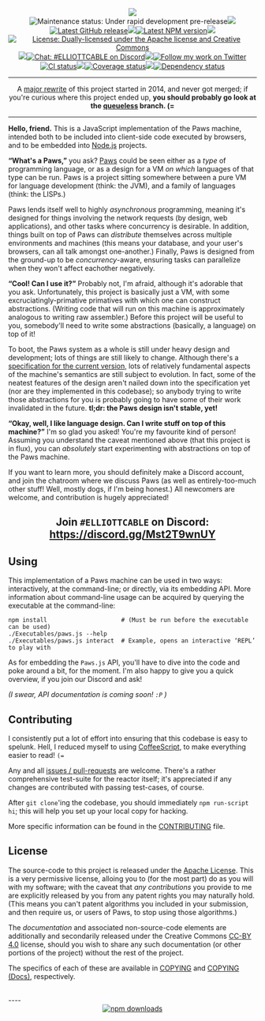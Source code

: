<div align="center">
   <img src="http://elliottcable.s3.amazonaws.com/p/paws.js-cathode-3.png"><br>
   <img alt='Maintenance status: Under rapid development pre-release' src="https://img.shields.io/badge/maintained%3F-pre--release-orange.svg?style=flat-square"><img src="http://elliottcable.s3.amazonaws.com/p/8x8.png"><a href="https://github.com/ELLIOTTCABLE/Paws.js/releases"><img alt='Latest GitHub release' src="https://img.shields.io/github/release/ELLIOTTCABLE/Paws.js.svg?style=flat-square&label=release"></a><img src="http://elliottcable.s3.amazonaws.com/p/8x8.png"><a target="_blank" href="https://npmjs.com/package/paws.js"><img alt='Latest NPM version' src="https://img.shields.io/npm/v/paws.js.svg?style=flat-square&label=semver"></a><img src="http://elliottcable.s3.amazonaws.com/p/8x8.png"><a href="#license"><img alt='License: Dually-licensed under the  Apache license and Creative Commons' src="https://img.shields.io/badge/license-Apache-blue.svg?style=flat-square"></a><img src="http://elliottcable.s3.amazonaws.com/p/8x8.png"><a target="_blank" href="https://discord.gg/Mst2T9wnUY"><img alt='Chat: #ELLIOTTCABLE on Discord' src="https://img.shields.io/discord/706585477351735326?label=%23ELLIOTTCABLE&logo=discord&logoColor=24272a&labelColor=5865F2&style=flat-square"></a><img src="http://elliottcable.s3.amazonaws.com/p/8x8.png"><a target="_blank" href="https://twitter.com/intent/follow?screen_name=ELLIOTTCABLE"><img alt='Follow my work on Twitter' src="https://img.shields.io/twitter/follow/ELLIOTTCABLE.svg?style=flat-square&label=%40ELLIOTTCABLE&color=blue"></a><br>
   <a target="_blank" href="https://travis-ci.org/ELLIOTTCABLE/Paws.js/branches"><img alt='CI status' src="https://img.shields.io/travis/ELLIOTTCABLE/Paws.js/Current.svg?style=flat-square&label=tests"></a><img src="http://elliottcable.s3.amazonaws.com/p/8x8.png"><a target="_blank" href="https://coveralls.io/r/ELLIOTTCABLE/Paws.js?branch=Current"><img alt='Coverage status' src="https://img.shields.io/coveralls/ELLIOTTCABLE/Paws.js/Current.svg?style=flat-square"></a><img src="http://elliottcable.s3.amazonaws.com/p/8x8.png"><a target="_blank" href="https://gemnasium.com/ELLIOTTCABLE/Paws.js"><img alt='Dependency status' src="https://img.shields.io/gemnasium/ELLIOTTCABLE/Paws.js.svg?style=flat-square&label=deps"></a>

----

A [major rewrite][] of this project started in 2014, and never got merged; if you're curious where
this project ended up, **you should probably go look at the [queueless][] branch. (=**

----

</div>

**Hello, friend.** This is a JavaScript implementation of the Paws machine, intended both to be included
into client-side code executed by browsers, and to be embedded into [Node.js][] projects.

**“What's a Paws,”** you ask? [Paws][] could be seen either as a *type* of programming language, or
as a design for a VM *on which* languages of that type can be run. Paws is a project sitting
somewhere between a pure VM for language development (think: the JVM), and a family of languages
(think: the LISPs.)

Paws lends itself well to highly *asynchronous* programming, meaning it's designed for things
involving the network requests (by design, web applications), and other tasks where concurrency is
desirable. In addition, things built on top of Paws can *distribute* themselves across multiple
environments and machines (this means your database, and your user's browsers, can all talk amongst
one-another.) Finally, Paws is designed from the ground-up to be *concurrency*-aware, ensuring tasks
can parallelize when they won't affect eachother negatively.

**“Cool! Can I use it?”** Probably not, I'm afraid, although it's adorable that you ask.
Unfortunately, this project is basically just a VM, with some excruciatingly-primative primatives
with which one can construct abstractions. (Writing code that will run on this machine is
approximately analogous to writing raw assembler.) Before this project will be useful to you,
somebody'll need to write some abstractions (basically, a language) on top of it!

To boot, the Paws system as a whole is still under heavy design and development; lots of things are
still likely to change. Although there's a [specification for the current version,][spec] lots of
relatively fundamental aspects of the machine's semantics are still subject to evolution. In fact,
some of the neatest features of the design aren't nailed down into the specification yet (nor are
they implemented in this codebase); so anybody trying to write those abstractions for you is
probably going to have some of their work invalidated in the future. **tl;dr: the Paws design isn't
stable, yet!**

**“Okay, well, I like language design. Can I write stuff on top of this machine?”** I'm so glad you
asked! You're my favourite kind of person! Assuming you understand the caveat mentioned above (that
this project is in flux), you can *absolutely* start experimenting with abstractions on top of the
Paws machine.

If you want to learn more, you should definitely make a Discord account, and join the chatroom where
we discuss Paws (as well as entirely-too-much other stuff! Well, mostly dogs, if I'm being honest.)
All newcomers are welcome, and contribution is hugely appreciated!

<div align="center">

## Join `#ELLIOTTCABLE` on Discord: <br/> https://discord.gg/Mst2T9wnUY

</div>

   [major rewrite]: <https://www.joelonsoftware.com/2000/04/06/things-you-should-never-do-part-i/>
      "You know, *never* a bad idea. Right? ... um ... right??"
   [queueless]: <https://github.com/ELLIOTTCABLE/Paws.js/tree/queueless>
   [Node.js]: <http://nodejs.org> "A server-side JavaScript platform"
   [Paws]: <http://paws.mu> "An asynch-heavy distributed platform for concurrent programming"
   [spec]: <http://ell.io/spec> "Specification for the 10th iteration of the Paws design"

Using
-----
This implementation of a Paws machine can be used in two ways: interactively, at the command-line;
or directly, via its embedding API. More information about command-line usage can be acquired by
querying the executable at the command-line:

    npm install                     # (Must be run before the executable can be used)
    ./Executables/paws.js --help
    ./Executables/paws.js interact  # Example, opens an interactive ‘REPL’ to play with

As for embedding the `Paws.js` API, you'll have to dive into the code and poke around a bit, for the
moment. I'm also happy to give you a quick overview, if you join our Discord and ask!

*(I swear, API documentation is coming soon! `:P` )*

Contributing
------------
I consistently put a lot of effort into ensuring that this codebase is easy to spelunk. Hell, I
reduced myself to using [CoffeeScript][], to make everything easier to read! `(=`

Any and all [issues / pull-requests][issues] are welcome. There's a rather comprehensive test-suite
for the reactor itself; it's appreciated if any changes are contributed with passing test-cases, of
course.

After `git clone`'ing the codebase, you should immediately `npm run-script hi`; this will help you
set up your local copy for hacking.

More specific information can be found in the [CONTRIBUTING][] file.

   [CoffeeScript]: <http://coffeescript.org> "A little language that transpiles into JavaScript"
   [issues]: <https://github.com/ELLIOTTCABLE/Paws.js/issues> "Issue-tracker for Paws.js"
   [CONTRIBUTING]: <./blob/current+/CONTRIBUTING.markdown>
      "CONTRIBUTING.markdown on the current+ branch"

License
-------
The source-code to this project is released under the [Apache License][]. This is a very permissive
license, alloing you to (for the most part) do as you will with my software; with the caveat that
*any contributions* you provide to me are explicitly released by you from any patent rights you may
naturally hold.  (This means you can't patent algorithms you included in your submission, and then
require us, or users of Paws, to stop using those algorithms.)

The *documentation* and associated non-source-code elements are additionally and secondarily
released under the Creative Commons [CC-BY 4.0][] license, should you wish to share any such
documentation (or other portions of the project) without the rest of the project.

The specifics of each of these are available in [COPYING][] and [COPYING (Docs)][], respectively.

   [Apache License]: <http://choosealicense.com/licenses/apache-2.0/> "Information about the Apache License"
   [CC-BY 4.0]: <http://creativecommons.org/licenses/by/4.0> "Information about the Creative Commons licenses"
   [COPYING]: <./Docs/COPYING.markdown>
   [COPYING (Docs)]: <./Docs/COPYING%20(Docs).markdown>

<br>
----
<div align='center' id='npm-and-browser-support'>
   <a href="https://npmjs.org/package/paws.js">
      <img alt="npm downloads" src="https://nodei.co/npm-dl/paws.js.png?months=9"></a>
<!--
   <h4>Browser support:</h4>
   <a href="https://ci.testling.com/ELLIOTTCABLE/Paws.js">
      <img alt="Current browser-support status on HEAD (generated by Testling-CI)" src="https://ci.testling.com/ELLIOTTCABLE/Paws.js.png"> </a>
-->
</div>
